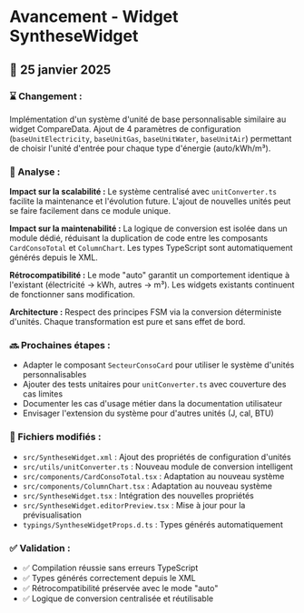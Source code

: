 # Avancement - Widget SyntheseWidget

## 📅 25 janvier 2025

### ⌛ Changement :
Implémentation d'un système d'unité de base personnalisable similaire au widget CompareData. Ajout de 4 paramètres de configuration (`baseUnitElectricity`, `baseUnitGas`, `baseUnitWater`, `baseUnitAir`) permettant de choisir l'unité d'entrée pour chaque type d'énergie (auto/kWh/m³).

### 🤔 Analyse :
**Impact sur la scalabilité :** Le système centralisé avec `unitConverter.ts` facilite la maintenance et l'évolution future. L'ajout de nouvelles unités peut se faire facilement dans ce module unique.

**Impact sur la maintenabilité :** La logique de conversion est isolée dans un module dédié, réduisant la duplication de code entre les composants `CardConsoTotal` et `ColumnChart`. Les types TypeScript sont automatiquement générés depuis le XML.

**Rétrocompatibilité :** Le mode "auto" garantit un comportement identique à l'existant (électricité → kWh, autres → m³). Les widgets existants continuent de fonctionner sans modification.

**Architecture :** Respect des principes FSM via la conversion déterministe d'unités. Chaque transformation est pure et sans effet de bord.

### 🔜 Prochaines étapes :
- Adapter le composant `SecteurConsoCard` pour utiliser le système d'unités personnalisables
- Ajouter des tests unitaires pour `unitConverter.ts` avec couverture des cas limites 
- Documenter les cas d'usage métier dans la documentation utilisateur
- Envisager l'extension du système pour d'autres unités (J, cal, BTU)

### 📁 Fichiers modifiés :
- `src/SyntheseWidget.xml` : Ajout des propriétés de configuration d'unités
- `src/utils/unitConverter.ts` : Nouveau module de conversion intelligent
- `src/components/CardConsoTotal.tsx` : Adaptation au nouveau système
- `src/components/ColumnChart.tsx` : Adaptation au nouveau système  
- `src/SyntheseWidget.tsx` : Intégration des nouvelles propriétés
- `src/SyntheseWidget.editorPreview.tsx` : Mise à jour pour la prévisualisation
- `typings/SyntheseWidgetProps.d.ts` : Types générés automatiquement

### ✅ Validation :
- ✅ Compilation réussie sans erreurs TypeScript
- ✅ Types générés correctement depuis le XML
- ✅ Rétrocompatibilité préservée avec le mode "auto"
- ✅ Logique de conversion centralisée et réutilisable 